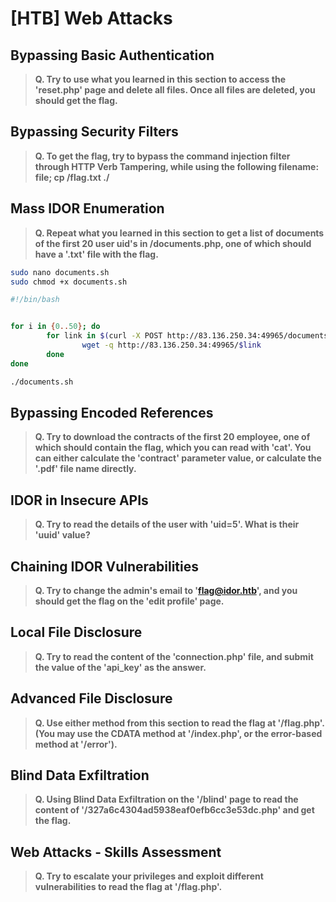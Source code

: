# [HTB] Web Attacks

## Bypassing Basic Authentication

>**Q. Try to use what you learned in this section to access the 'reset.php' page and delete all files. Once all files are deleted, you should get the flag.**

## Bypassing Security Filters
 
>**Q. To get the flag, try to bypass the command injection filter through HTTP Verb Tampering, while using the following filename: file; cp /flag.txt ./**

## Mass IDOR Enumeration

>**Q. Repeat what you learned in this section to get a list of documents of the first 20 user uid's in /documents.php, one of which should have a '.txt' file with the flag.**
```sh
sudo nano documents.sh
sudo chmod +x documents.sh
```
```sh
#!/bin/bash


for i in {0..50}; do
        for link in $(curl -X POST http://83.136.250.34:49965/documents.php -d >
                wget -q http://83.136.250.34:49965/$link
        done
done
```
```sh
./documents.sh
```

## Bypassing Encoded References

>**Q. Try to download the contracts of the first 20 employee, one of which should contain the flag, which you can read with 'cat'. You can either calculate the 'contract' parameter value, or calculate the '.pdf' file name directly.**

## IDOR in Insecure APIs

>**Q. Try to read the details of the user with 'uid=5'. What is their 'uuid' value?**

## Chaining IDOR Vulnerabilities

>**Q. Try to change the admin's email to 'flag@idor.htb', and you should get the flag on the 'edit profile' page.**

## Local File Disclosure

>**Q. Try to read the content of the 'connection.php' file, and submit the value of the 'api_key' as the answer.**

## Advanced File Disclosure

>**Q. Use either method from this section to read the flag at '/flag.php'. (You may use the CDATA method at '/index.php', or the error-based method at '/error').**

## Blind Data Exfiltration

>**Q. Using Blind Data Exfiltration on the '/blind' page to read the content of '/327a6c4304ad5938eaf0efb6cc3e53dc.php' and get the flag.**

## Web Attacks - Skills Assessment

>**Q. Try to escalate your privileges and exploit different vulnerabilities to read the flag at '/flag.php'.**
